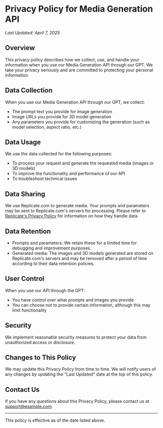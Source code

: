 # Privacy Policy for Media Generation API

*Last Updated: April 7, 2025*

## Overview
This privacy policy describes how we collect, use, and handle your information when you use our Media Generation API through our GPT. We take your privacy seriously and are committed to protecting your personal information.

## Data Collection
When you use our Media Generation API through our GPT, we collect:

- The prompt text you provide for image generation
- Image URLs you provide for 3D model generation
- Any parameters you provide for customizing the generation (such as model selection, aspect ratio, etc.)

## Data Usage
We use the data collected for the following purposes:

- To process your request and generate the requested media (images or 3D models)
- To improve the functionality and performance of our API
- To troubleshoot technical issues

## Data Sharing
We use Replicate.com to generate media. Your prompts and parameters may be sent to Replicate.com's servers for processing. Please refer to [Replicate's Privacy Policy](https://replicate.com/privacy) for information on how they handle data.

## Data Retention
- Prompts and parameters: We retain these for a limited time for debugging and improvement purposes.
- Generated media: The images and 3D models generated are stored on Replicate.com's servers and may be removed after a period of time according to their data retention policies.

## User Control
When you use our API through the GPT:
- You have control over what prompts and images you provide
- You can choose not to provide certain information, although this may limit functionality

## Security
We implement reasonable security measures to protect your data from unauthorized access or disclosure.

## Changes to This Policy
We may update this Privacy Policy from time to time. We will notify users of any changes by updating the "Last Updated" date at the top of this policy.

## Contact Us
If you have any questions about this Privacy Policy, please contact us at support@example.com.

---

This policy is effective as of the date listed above.
